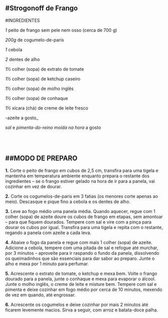 #Strogonoff de Frango 
----

#INGREDIENTES

_1_ peito de frango sem pele nem osso (cerca de 700 g)

_200g_ de cogumelo-de-paris

_1_ cebola

_2_ dentes de alho

_1½_ colher (sopa) de extrato de tomate

_1½_ colher (sopa) de ketchup caseiro

_1½_ colher (sopa) de molho inglês

_1½_ colher (sopa) de conhaque

_1½_ xícara (chá) de creme de leite fresco

-azeite a gosto_

_sal_ e _pimenta-do-reino moída na hora_ a gosto


 <br>
 <br>
 
##MODO DE PREPARO
----
  **1.** Corte o peito de frango em cubos de 2,5 cm, transfira para uma tigela e mantenha em temperatura ambiente enquanto prepara o restante dos ingredientes – se o frango estiver gelado na hora de ir para a panela, vai cozinhar em vez de dourar.
  
  **2.** Corte os cogumelos-de-paris em 3 fatias (os menores corte apenas ao meio). Descasque e pique fino a cebola e os dentes de alho.
  
  **3.** Leve ao fogo médio uma panela média. Quando aquecer, regue com 1 colher (sopa) de azeite doure os cubos de frango em etapas, sem amontoar – para que fiquem dourados. Tempere com sal e vire com a pinça para dourar os cubos por igual. Transfira para uma tigela e repita com o restante, regando a panela com azeite a cada leva.
  
  **4.** Abaixe o fogo da panela e regue com mais 1 colher (sopa) de azeite. Adicione a cebola, tempere com uma pitada de sal e refogue até murchar, por 3 minutos – aproveite para ir raspando o fundo da panela, dissolvendo os queimadinhos que são essenciais para dar sabor ao preparo. Junte o alho e mexa por 1 minuto para perfumar.
  
  **5.** Acrescente o extrato de tomate, o ketchup e mexa bem. Volte o frango dourado para a panela, junte o conhaque e mexa para evaporar o álcool. Junte o molho inglês, o creme de leite e misture bem. Tempere com sal e pimenta e deixe cozinhar em fogo médio por cerca de 10 minutos, mexendo de vez em quando, até engrossar.
  
  **6.** Acrescente os cogumelos e deixe cozinhar por mais 2 minutos até ficarem levemente macios. Sirva a seguir, com arroz e batata-doce palha.
  



